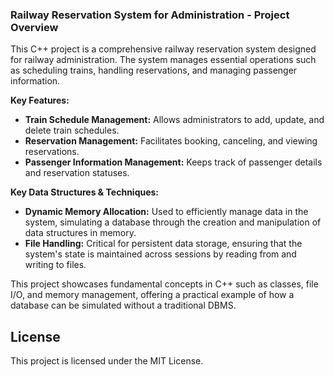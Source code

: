 ### Railway Reservation System for Administration - Project Overview

This C++ project is a comprehensive railway reservation system designed for railway administration. The system manages essential operations such as scheduling trains, handling reservations, and managing passenger information. 

**Key Features:**
- **Train Schedule Management:** Allows administrators to add, update, and delete train schedules.
- **Reservation Management:** Facilitates booking, canceling, and viewing reservations.
- **Passenger Information Management:** Keeps track of passenger details and reservation statuses.

**Key Data Structures & Techniques:**
- **Dynamic Memory Allocation:** Used to efficiently manage data in the system, simulating a database through the creation and manipulation of data structures in memory.
- **File Handling:** Critical for persistent data storage, ensuring that the system's state is maintained across sessions by reading from and writing to files.

This project showcases fundamental concepts in C++ such as classes, file I/O, and memory management, offering a practical example of how a database can be simulated without a traditional DBMS.

## License
This project is licensed under the MIT License.